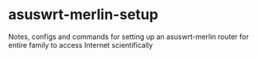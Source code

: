# asuswrt-merlin-setup
Notes, configs and commands for setting up an asuswrt-merlin router for entire family to access Internet scientifically
